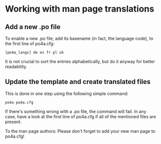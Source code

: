 # Working with man page translations

## Add a new .po file

To enable a new .po file, add its basename (in fact, the language code), to
the first line of po4a.cfg:

    [po4a_langs] de es fr pl uk

It is not crucial to sort the entries alphabetically, but do it anyway for
better readability.

## Update the template and create translated files

This is done in one step using the following simple command:

    po4a po4a.cfg

If there's something wrong with a .po file, the command will fail. In any case,
have a look at the first line of po4a.cfg if all of the mentioned files are
present.

To the man page authors: Please don't forget to add your new man page to po4a.cfg!
